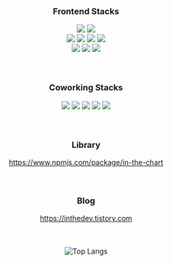 <div align="center">

### Frontend Stacks
<img src="https://img.shields.io/badge/JavaScript-F7DF1E?style=flat-square&logo=JavaScript&logoColor=black"/>
<img src="https://img.shields.io/badge/TypeScript-3178C6?style=flat-square&logo=TypeScript&logoColor=white"/>
<br />
<img src="https://img.shields.io/badge/React-61DAFB?style=flat-square&logo=React&logoColor=282C34"/>
<img src="https://img.shields.io/badge/Next.js-000000?style=flat-square&logo=Next.js&logoColor=white"/>
<img src="https://img.shields.io/badge/React Query-FF4154?style=flat-square&logo=React Query&logoColor=white"/>
<img src="https://img.shields.io/badge/Redux Toolkit-764ABC?style=flat-square&logo=Redux&logoColor=white"/>
<br />
<img src="https://img.shields.io/badge/Tailwind CSS-06B6D4?style=flat-square&logo=Tailwind CSS&logoColor=white"/>
<img src="https://img.shields.io/badge/Sass-CC6699?style=flat-square&logo=Sass&logoColor=white"/>
<img src="https://img.shields.io/badge/Chart.js-FF6384?style=flat-square&logo=Chart.js&logoColor=white"/>
<br />
<br />
<br />

### Coworking Stacks
<img src="https://img.shields.io/badge/Github-181717?style=flat-square&logo=GitHub&logoColor=white"/>
<img src="https://img.shields.io/badge/Slack-4A154B?style=flat-square&logo=Slack&logoColor=white"/>
<img src="https://img.shields.io/badge/Jira-0052CC?style=flat-square&logo=Jira&logoColor=white"/>
<img src="https://img.shields.io/badge/Confluence-172B4D?style=flat-square&logo=Confluence&logoColor=white"/>
<img src="https://img.shields.io/badge/Notion-000000?style=flat-square&logo=Notion&logoColor=white"/>
<br />
<br />
<br />

### Library
https://www.npmjs.com/package/in-the-chart
<br />
<br />
<br />

### Blog
https://inthedev.tistory.com
<br />
<br />
<br />

![Top Langs](https://github-readme-stats.vercel.app/api/top-langs/?username=kjindev&layout=compact)

</div>
